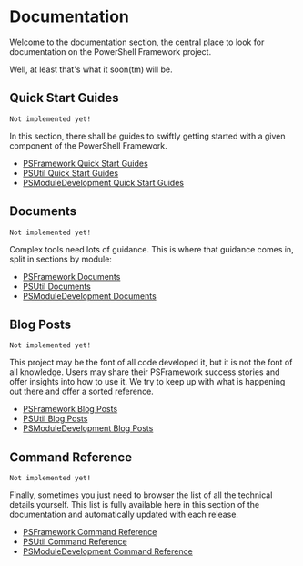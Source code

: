 # Documentation

Welcome to the documentation section, the central place to look for documentation on the PowerShell Framework project.

Well, at least that's what it soon(tm) will be.

## Quick Start Guides

```
Not implemented yet!
```

In this section, there shall be guides to swiftly getting started with a given component of the PowerShell Framework.

 - [PSFramework Quick Start Guides](http://psframework.org/documentation/quickstart/psframework.html)
 - [PSUtil Quick Start Guides](http://psframework.org/documentation/quickstart/psutil.html)
 - [PSModuleDevelopment Quick Start Guides](http://psframework.org/documentation/quickstart/psmoduledevelopment.html)

## Documents

```
Not implemented yet!
```

Complex tools need lots of guidance. This is where that guidance comes in, split in sections by module:

 - [PSFramework Documents](http://psframework.org/documentation/documents/psframework.html)
 - [PSUtil Documents](http://psframework.org/documentation/documents/psutil.html)
 - [PSModuleDevelopment Documents](http://psframework.org/documentation/documents/psmoduledevelopment.html)

## Blog Posts

```
Not implemented yet!
```

This project may be the font of all code developed it, but it is not the font of all knowledge. Users may share their PSFramework success stories and offer insights into how to use it. We try to keep up with what is happening out there and offer a sorted reference.

 - [PSFramework Blog Posts](http://psframework.org/documentation/blog/psframework.html)
 - [PSUtil Blog Posts](http://psframework.org/documentation/blog/psutil.html)
 - [PSModuleDevelopment Blog Posts](http://psframework.org/documentation/blog/psmoduledevelopment.html)

## Command Reference

```
Not implemented yet!
```

Finally, sometimes you just need to browser the list of all the technical details yourself. This list is fully available here in this section of the documentation and automatically updated with each release.

 - [PSFramework Command Reference](http://psframework.org/documentation/commands/psframework.html)
 - [PSUtil Command Reference](http://psframework.org/documentation/commands/psutil.html)
 - [PSModuleDevelopment Command Reference](http://psframework.org/documentation/commands/psmoduledevelopment.html)